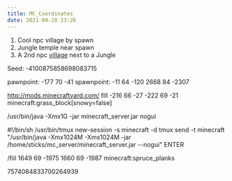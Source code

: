 ```yaml
---
title: MC_Coordinates
date: 2021-09-28 23:26
---
```

1. Cool npc village by spawn
2. Jungle temple near spawn
3. A 2nd npc [village](village) next to a Jungle

Seed: -4100875858698083715


pawnpoint: -177 70 -41
spawnpoint: -11 64 -120
2668 84 -2307


http://mods.minecraftyard.com/
fill -216 66 -27 -222 69 -21 minecraft:grass_block[snowy=false]

/usr/bin/java -Xmx1G -jar minecraft_server.jar nogui

#!/bin/sh
/usr/bin/tmux new-session -s minecraft -d
tmux send -t minecraft "/usr/bin/java -Xmx1024M -Xms1024M -jar /home/sticks/mc_server/minecraft_server.jar --nogui" ENTER

/fiil 1649 69 -1975 1660 69 -1987 minecraft:spruce_planks

7574084833700264939
